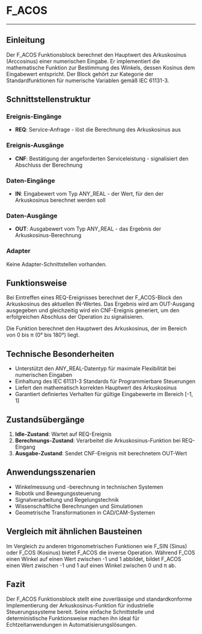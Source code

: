 # F_ACOS

* * * * * * * * * *

## Einleitung
Der F_ACOS Funktionsblock berechnet den Hauptwert des Arkuskosinus (Arccosinus) einer numerischen Eingabe. Er implementiert die mathematische Funktion zur Bestimmung des Winkels, dessen Kosinus dem Eingabewert entspricht. Der Block gehört zur Kategorie der Standardfunktionen für numerische Variablen gemäß IEC 61131-3.

## Schnittstellenstruktur

### **Ereignis-Eingänge**
- **REQ**: Service-Anfrage - löst die Berechnung des Arkuskosinus aus

### **Ereignis-Ausgänge**
- **CNF**: Bestätigung der angeforderten Serviceleistung - signalisiert den Abschluss der Berechnung

### **Daten-Eingänge**
- **IN**: Eingabewert vom Typ ANY_REAL - der Wert, für den der Arkuskosinus berechnet werden soll

### **Daten-Ausgänge**
- **OUT**: Ausgabewert vom Typ ANY_REAL - das Ergebnis der Arkuskosinus-Berechnung

### **Adapter**
Keine Adapter-Schnittstellen vorhanden.

## Funktionsweise
Bei Eintreffen eines REQ-Ereignisses berechnet der F_ACOS-Block den Arkuskosinus des aktuellen IN-Wertes. Das Ergebnis wird am OUT-Ausgang ausgegeben und gleichzeitig wird ein CNF-Ereignis generiert, um den erfolgreichen Abschluss der Operation zu signalisieren.

Die Funktion berechnet den Hauptwert des Arkuskosinus, der im Bereich von 0 bis π (0° bis 180°) liegt.

## Technische Besonderheiten
- Unterstützt den ANY_REAL-Datentyp für maximale Flexibilität bei numerischen Eingaben
- Einhaltung des IEC 61131-3 Standards für Programmierbare Steuerungen
- Liefert den mathematisch korrekten Hauptwert des Arkuskosinus
- Garantiert definiertes Verhalten für gültige Eingabewerte im Bereich [-1, 1]

## Zustandsübergänge
1. **Idle-Zustand**: Wartet auf REQ-Ereignis
2. **Berechnungs-Zustand**: Verarbeitet die Arkuskosinus-Funktion bei REQ-Eingang
3. **Ausgabe-Zustand**: Sendet CNF-Ereignis mit berechnetem OUT-Wert

## Anwendungsszenarien
- Winkelmessung und -berechnung in technischen Systemen
- Robotik und Bewegungssteuerung
- Signalverarbeitung und Regelungstechnik
- Wissenschaftliche Berechnungen und Simulationen
- Geometrische Transformationen in CAD/CAM-Systemen

## Vergleich mit ähnlichen Bausteinen
Im Vergleich zu anderen trigonometrischen Funktionen wie F_SIN (Sinus) oder F_COS (Kosinus) bietet F_ACOS die inverse Operation. Während F_COS einen Winkel auf einen Wert zwischen -1 und 1 abbildet, bildet F_ACOS einen Wert zwischen -1 und 1 auf einen Winkel zwischen 0 und π ab.

## Fazit
Der F_ACOS Funktionsblock stellt eine zuverlässige und standardkonforme Implementierung der Arkuskosinus-Funktion für industrielle Steuerungssysteme bereit. Seine einfache Schnittstelle und deterministische Funktionsweise machen ihn ideal für Echtzeitanwendungen in Automatisierungslösungen.